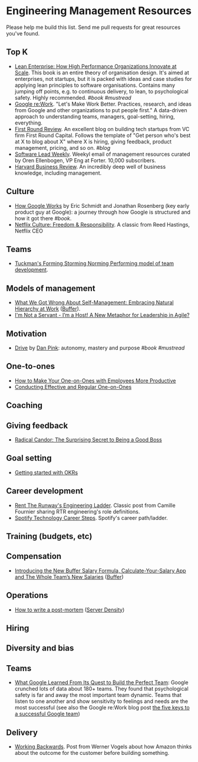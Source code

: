 Engineering Management Resources
================================

Please help me build this list. Send me pull requests for great resources you've found.

Top K
-----

- [Lean Enterprise: How High Performance Organizations Innovate at Scale](https://info.thoughtworks.com/lean-enterprise-book.html). This book is an entire theory of organisation design. It's aimed at enterprises, not startups, but it is packed with ideas and case studies for applying lean principles to software organisations. Contains many jumping off points, e.g. to continuous delivery, to lean, to psychological safety. Highly recommended. _#book_  _#mustread_
- [Google re:Work](https://rework.withgoogle.com/). "Let's Make Work Better. Practices, research, and ideas from Google and other organizations to put people first." A data-driven approach to understanding teams, managers, goal-setting, hiring, everything.
- [First Round Review](http://firstround.com/review/). An excellent blog on building tech startups from VC firm First Round Capital. Follows the template of "Get person who's best at X to blog about X" where X is hiring, giving feedback, product management, pricing, and so on. _#blog_
- [Software Lead Weekly](http://softwareleadweekly.com/). Weekyl email of management resources curated by Oren Ellenbogen, VP Eng at Forter. 10,000 subscribers.
- [Harvard Business Review](https://hbr.org/). An incredibly deep well of business knowledge, including management.

Culture
----------

- [How Google Works](http://www.howgoogleworks.net/) by Eric Schmidt and Jonathan Rosenberg (key early product guy at Google): a journey through how Google is structured and how it got there _#book_.
- [Netflix Culture: Freedom & Responsibility](http://www.slideshare.net/reed2001/culture-1798664). A classic from Reed Hastings, Netflix CEO

Teams
-----

- [Tuckman's Forming Storming Norming Performing model of team development](http://www.businessballs.com/tuckmanformingstormingnormingperforming.htm).

Models of management
--------------------

- [What We Got Wrong About Self-Management: Embracing Natural Hierarchy at
  Work](https://open.buffer.com/self-management-hierarchy/)
  ([Buffer](https://buffer.com/)).
- [I'm Not a Servant - I’m a Host! A New Metaphor for Leadership in Agile?](https://www.infoq.com/articles/host-leadership-agile)

Motivation
----------

- [Drive](http://www.danpink.com/books/drive/) by [Dan
  Pink](http://www.danpink.com/): autonomy, mastery and purpose _#book_
  _#mustread_

One-to-ones
-----------

- [How to Make Your One-on-Ones with Employees More Productive](https://hbr.org/2016/08/how-to-make-your-one-on-ones-with-employees-more-productive)
- [Conducting Effective and Regular One-on-Ones](https://moz.com/blog/conducting-effective-and-regular-oneonones)

Coaching
--------

Giving feedback
---------------

- [Radical Candor: The Surprising Secret to Being a Good Boss](http://firstround.com/review/radical-candor-the-surprising-secret-to-being-a-good-boss/)

Goal setting
------------

- [Getting started with OKRs](https://www.betterworks.com/okr/)

Career development
------------------

- [Rent The Runway's Engineering Ladder](http://dresscode.renttherunway.com/blog/ladder). Classic post from Camille Fournier sharing RTR engineering's role definitions.
- [Spotify Technology Career Steps](https://labs.spotify.com/2016/02/15/spotify-technology-career-steps/). Spotify's career path/ladder.

Training (budgets, etc)
-----------------------

Compensation
------------

- [Introducing the New Buffer Salary Formula, Calculate-Your-Salary App and The
  Whole Team’s New Salaries](https://open.buffer.com/transparent-salaries/)
  ([Buffer](https://buffer.com/))

Operations
----------

- [How to write a
  post-mortem](https://blog.serverdensity.com/how-to-write-a-postmortem/)
  ([Server Density](https://serverdensity.com/))

Hiring
------

Diversity and bias
------------------

Teams
-----

- [What Google Learned From Its Quest to Build the Perfect Team](http://www.nytimes.com/2016/02/28/magazine/what-google-learned-from-its-quest-to-build-the-perfect-team.html): Google crunched lots of data about 180+ teams. They found that psychological safety is far and away the most important team dynamic. Teams that listen to one another and show sensitivity to feelings and needs are the most successful (see also the Google re:Work blog post [the five keys to a successful Google team](https://rework.withgoogle.com/blog/five-keys-to-a-successful-google-team/))

Delivery
--------

- [Working Backwards](http://www.allthingsdistributed.com/2006/11/working_backwards.html). Post from Werner Vogels about how Amazon thinks about the outcome for the customer before building something.
